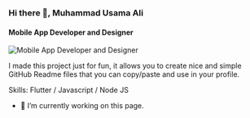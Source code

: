 ### Hi there 👋, Muhammad Usama Ali

#### Mobile App Developer and Designer

![Mobile App Developer and Designer](https://arturssmirnovs.github.io/github-profile-readme-generator/images/banner.png)

I made this project just for fun, it allows you to create nice and simple GitHub Readme files that you can copy/paste and use in your profile.

Skills: Flutter / Javascript / Node JS

- 🔭 I’m currently working on this page.

